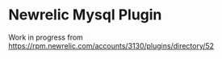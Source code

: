 Newrelic Mysql Plugin
=======================

Work in progress from https://rpm.newrelic.com/accounts/3130/plugins/directory/52